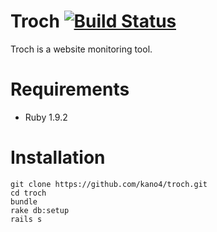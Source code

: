 # Troch [![Build Status](https://secure.travis-ci.org/kano4/troch.png)](http://travis-ci.org/kano4/troch)
Troch is a website monitoring tool.

# Requirements
- Ruby 1.9.2

# Installation
    git clone https://github.com/kano4/troch.git
    cd troch
    bundle
    rake db:setup
    rails s

